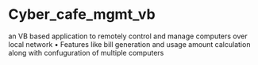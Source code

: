 # Cyber_cafe_mgmt_vb
an VB based application to remotely control and manage computers over local network • Features like bill generation and usage amount calculation along with confuguration of multiple computers
